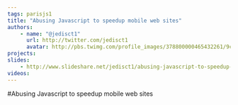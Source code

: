 ```yaml
---
tags: parisjs1
title: "Abusing Javascript to speedup mobile web sites"
authors:
    - name: "@jedisct1"
      url: http://twitter.com/jedisct1
      avatar: http://pbs.twimg.com/profile_images/378800000465432261/9c8a36d41f9512fe9dd79eeed6eb17c4_bigger.jpeg
projects:
slides:
    - http://www.slideshare.net/jedisct1/abusing-javascript-to-speedup-mobile-web-sites
videos:
---
```

#Abusing Javascript to speedup mobile web sites
